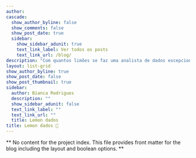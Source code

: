 ```yaml
---
author: 
cascade:
  show_author_byline: false
  show_comments: false
  show_post_date: true
  sidebar:
    show_sidebar_adunit: true
    text_link_label: Ver todos os posts
    text_link_url: /blog/
description: "Com quantos limões se faz uma analista de dados excepcional? Vamos descobrir! "
layout: list-grid
show_author_byline: true
show_post_date: false
show_post_thumbnail: true
sidebar:
  author: Bianca Rodrigues
  description: ""
  show_sidebar_adunit: false
  text_link_label: ""
  text_link_url: ""
  title: Lemon dados
title: Lemon dados 🍋
---
```


** No content for the project index. This file provides front matter for the blog including the layout and boolean options. **
